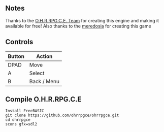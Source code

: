 ## Notes
Thanks to the [O.H.R.RPG.C.E. Team](https://rpg.hamsterrepublic.com/ohrrpgce/About) for creating this engine and making it available for free!
Also thanks to the [meredosia](https://meredosia.itch.io/alien-pogs-from-outer-space) for creating this game

## Controls

| Button | Action |
|--|--| 
|DPAD| Move |
|A| Select |
|B| Back / Menu |

## Compile O.H.R.RPG.C.E 

```shell
Install FreeBASIC
git clone https://github.com/ohrrpgce/ohrrpgce.git
cd ohrrpgce
scons gfx=sdl2
```